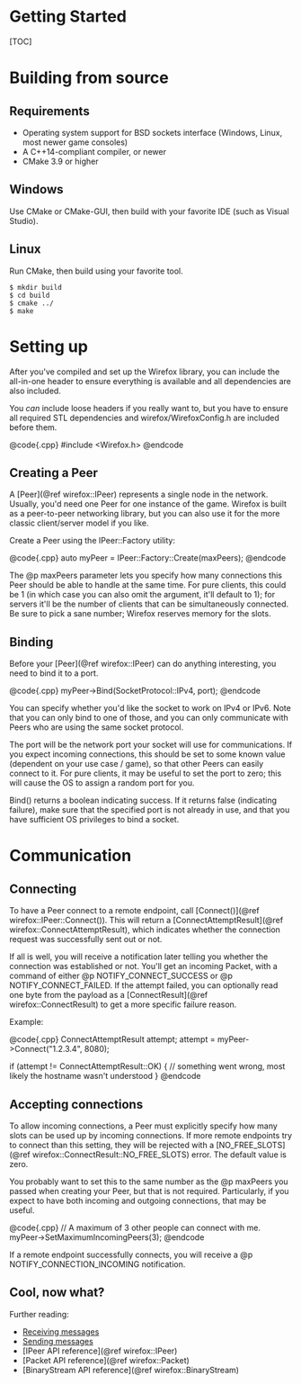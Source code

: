 Getting Started
===============

[TOC]

# Building from source

## Requirements

- Operating system support for BSD sockets interface
  (Windows, Linux, most newer game consoles)
- A C++14-compliant compiler, or newer
- CMake 3.9 or higher

## Windows

Use CMake or CMake-GUI, then build with your favorite IDE (such as Visual Studio).

## Linux

Run CMake, then build using your favorite tool.
```
$ mkdir build
$ cd build
$ cmake ../
$ make
```

# Setting up

After you've compiled and set up the Wirefox library, you can include the all-in-one header to ensure everything is available and all dependencies are also included.

You *can* include loose headers if you really want to, but you have to ensure all required STL dependencies and wirefox/WirefoxConfig.h are included before them.

@code{.cpp}
#include <Wirefox.h>
@endcode

## Creating a Peer

A [Peer](@ref wirefox::IPeer) represents a single node in the network. Usually, you'd need one Peer for one instance of the game. Wirefox is built as a peer-to-peer networking library, but you can also use it for the more classic client/server model if you like.

Create a Peer using the IPeer::Factory utility:

@code{.cpp}
auto myPeer = IPeer::Factory::Create(maxPeers);
@endcode

The @p maxPeers parameter lets you specify how many connections this Peer should be able to handle at the same time. For pure clients, this could be 1 (in which case you can also omit the argument, it'll default to 1); for servers it'll be the number of clients that can be simultaneously connected. Be sure to pick a sane number; Wirefox reserves memory for the slots.

## Binding

Before your [Peer](@ref wirefox::IPeer) can do anything interesting, you need to bind it to a port.

@code{.cpp}
myPeer->Bind(SocketProtocol::IPv4, port);
@endcode

You can specify whether you'd like the socket to work on IPv4 or IPv6. Note that you can only bind to one of those, and you can only communicate with Peers who are using the same socket protocol.

The port will be the network port your socket will use for communications. If you expect incoming connections, this should be set to some known value (dependent on your use case / game), so that other Peers can easily connect to it. For pure clients, it may be useful to set the port to zero; this will cause the OS to assign a random port for you.

Bind() returns a boolean indicating success. If it returns false (indicating failure), make sure that the specified port is not already in use, and that you have sufficient OS privileges to bind a socket.

# Communication

## Connecting

To have a Peer connect to a remote endpoint, call [Connect()](@ref wirefox::IPeer::Connect()). This will return a [ConnectAttemptResult](@ref wirefox::ConnectAttemptResult), which indicates whether the connection request was successfully sent out or not.

If all is well, you will receive a notification later telling you whether the connection was established or not. You'll get an incoming Packet, with a command of either @p NOTIFY_CONNECT_SUCCESS or @p NOTIFY_CONNECT_FAILED. If the attempt failed, you can optionally read one byte from the payload as a [ConnectResult](@ref wirefox::ConnectResult) to get a more specific failure reason.

Example:

@code{.cpp}
ConnectAttemptResult attempt;
attempt = myPeer->Connect("1.2.3.4", 8080);

if (attempt != ConnectAttemptResult::OK) {
	// something went wrong, most likely the hostname wasn't understood
}
@endcode

## Accepting connections

To allow incoming connections, a Peer must explicitly specify how many slots can be used up by incoming connections. If more remote endpoints try to connect than this setting, they will be rejected with a [NO_FREE_SLOTS](@ref wirefox::ConnectResult::NO_FREE_SLOTS) error. The default value is zero.

You probably want to set this to the same number as the @p maxPeers you passed when creating your Peer, but that is not required. Particularly, if you expect to have both incoming and outgoing connections, that may be useful.

@code{.cpp}
// A maximum of 3 other people can connect with me.
myPeer->SetMaximumIncomingPeers(3);
@endcode

If a remote endpoint successfully connects, you will receive a @p NOTIFY_CONNECTION_INCOMING notification.

## Cool, now what?

Further reading:

* [Receiving messages](docs/md/TutorialReceive.md)
* [Sending messages](docs/md/TutorialSend.md)
* [IPeer API reference](@ref wirefox::IPeer)
* [Packet API reference](@ref wirefox::Packet)
* [BinaryStream API reference](@ref wirefox::BinaryStream)
